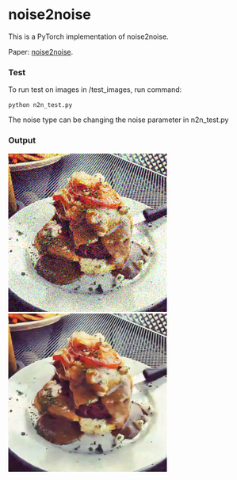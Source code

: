 # noise2noise

This is a PyTorch implementation of noise2noise. 

Paper: [noise2noise](https://arxiv.org/abs/1803.04189).

### Test
To run test on images in /test_images, run command:
```
python n2n_test.py
```
The noise type can be changing the noise parameter in n2n_test.py

### Output 


![Source Image](Output/source_3.png?raw=true "Source Image")
![Denoised Image](Output/denoised_3.png?raw=true "Denoised Image")
